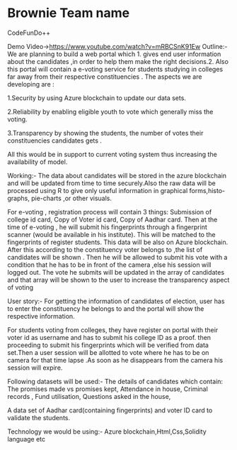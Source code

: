 # Brownie Team name
CodeFunDo++

Demo Video->https://www.youtube.com/watch?v=mRBCSnK91Ew
Outline:-
We are planning to build a web portal which 1. gives end user information about the candidates ,in order to help them make the right decisions.2. Also this portal will contain a e-voting service for students studying in colleges far away from their respective constituencies .
The aspects we are developing are :

1.Security by using Azure blockchain to update our data sets.

2.Reliability by enabling eligible youth to vote which generally miss the voting.

3.Transparency by showing the students, the number of votes their constituencies candidates gets .  

All this would be in support to current voting system thus increasing the availability of model.

Working:-
The data about candidates will be stored in the azure blockchain and will be updated from time to time securely.Also the raw data will be processed using R to give only useful information in graphical forms,histo-graphs, pie-charts ,or other visuals.

For e-voting , registration process will contain 3 things:
Submission of college id card,
Copy of Voter id card,
Copy of Aadhar card.
Then at the time of e-voting , he will submit his fingerprints through a fingerprint scanner (would be available in his institute). This will be matched to the fingerprints of register students. This data will be also on Azure blockchain.
After this according to the constituency voter belongs to ,the list of candidates will be shown .
Then he will be allowed to submit his vote with a condition that he has to be in front of the camera ,else his session will logged out.
The vote he submits will be updated in the array of candidates and that array will be shown to the user to increase the transparency aspect of voting
 
User story:-
For getting the information of candidates of election, user has to enter the constituency he belongs to and the portal will show the respective information.

For students voting from colleges, they have register on portal with their voter id as username and has to submit his college ID as a proof. then proceeding to submit his fingerprints which will be verified from data set.Then a user session will be allotted to vote where he has to be on camera for that time lapse .As soon as he disappears from the camera his session will expire.

Following datasets will be used:-
The details  of candidates which contain:
The promises made vs promises kept,
Attendance in house,
Criminal records ,
Fund utilisation,
Questions asked in the house,

A data set of Aadhar card(containing fingerprints) and voter ID card to validate the students.

Technology we would be using:-
Azure blockchain,Html,Css,Solidity language etc














